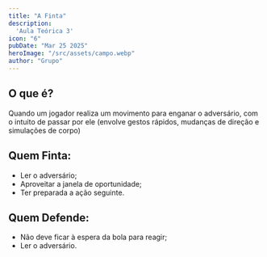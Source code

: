 ```yaml
---
title: "A Finta"
description:
  'Aula Teórica 3'
icon: "6"
pubDate: "Mar 25 2025"
heroImage: "/src/assets/campo.webp"
author: "Grupo"
---
```


## O que é? 

Quando um jogador realiza um movimento para enganar o adversário, com o intuito de passar por ele (envolve gestos rápidos, mudanças de direção e simulações de corpo) 

## Quem Finta:  

- Ler o adversário;  
- Aproveitar a janela de oportunidade;  
- Ter preparada a ação seguinte. 

## Quem Defende:  

- Não deve ficar à espera da bola para reagir;  
- Ler o adversário. 